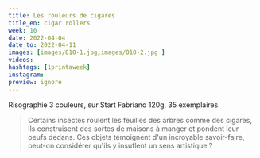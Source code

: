 ```yaml
---
title: Les rouleurs de cigares
title_en: cigar rollers
week: 10
date: 2022-04-04
date_to: 2022-04-11
images: [images/010-1.jpg,images/010-2.jpg ]
videos: 
hashtags: [1printaweek]
instagram: 
preview: ignore
---
```


Risographie 3 couleurs, sur Start Fabriano 120g, 35 exemplaires.

> Certains insectes roulent les feuilles des arbres comme des cigares, ils construisent des sortes de maisons à manger et pondent leur oeufs dedans. Ces objets témoignent d'un incroyable savoir-faire, peut-on considérer qu'ils y insuflent un sens artistique ?




